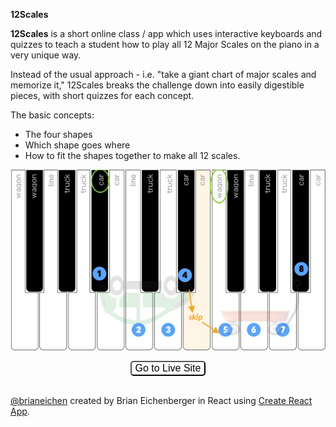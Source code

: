 **12Scales**

**12Scales** is a short online class / app which uses interactive keyboards and quizzes to teach a student how to play all 12 Major Scales on the piano in a very unique way.

Instead of the usual approach - i.e. "take a giant chart of major scales and memorize it," 12Scales breaks the challenge down into easily digestible pieces, with short quizzes for each concept.

The basic concepts:

- The four shapes
- Which shape goes where
- How to fit the shapes together to make all 12 scales.

!['keyboard with B Flat scale'](./src/images/BuildBbScale.jpg)

<div style='width: 100%; text-align: center;'>
<button href='http://www.12scales.com' target='_blank' style='font-size: 1rem; background: white; border-radius: 5px'>
Go to Live Site
</div>
</button>
<br/>

[@brianeichen](https://twitter.com/brianeichen)
created by Brian Eichenberger in React using [Create React App](https://github.com/facebookincubator/create-react-app).
